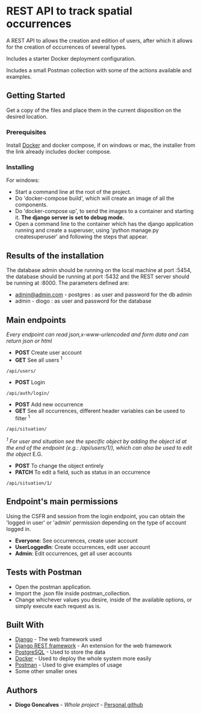 # REST API to track spatial occurrences

A REST API to allows the creation and edition of users, after which it allows for the creation of occurrences of several types.

Includes a starter Docker deployment configuration.

Includes a small Postman collection with some of the actions available and examples.

## Getting Started

Get a copy of the files and place them in the current disposition on the desired location.

### Prerequisites

Install [Docker](https://www.docker.com/products/docker-desktop) and docker compose, if on windows or mac, the installer from the link already includes docker compose.


### Installing

For windows: 
* Start a command line at the root of the project.
* Do 'docker-compose build', which will create an image of all the components.
* Do 'docker-compose up', to send the images to a container and starting it. **The django server is set to debug mode.**
* Open a command line to the container which has the django application running and create a superuser, using 'python manage.py createsuperuser' and following the steps that appear.



## Results of the installation

The database admin should be running on the local machine at port :5454, the database should be running at port :5432 and the REST server should be running at :8000.
The parameters defined are:
* admin@admin.com - postgres : as user and password for the db admin
* admin - diogo : as user and password for the database


## Main endpoints
*Every endpoint can read json,x-www-urlencoded and form data and can return json or html*

* **POST** Create user account 
* **GET** See all users <sup>1</sup>
```
/api/users/
```
* **POST** Login
```
/api/auth/login/
```
* **POST** Add new occurrence
* **GET** See all occurrences, different header variables can be useed to filter <sup>1</sup>
```
/api/situation/
```
*<sup>1</sup> For user and situation see the specific object by adding the object id at the end of the endpoint (e.g.: /api/users/1/), which can also be used to edit the object*
E.G. 
* **POST** To change the object entirely
* **PATCH** To edit a field, such as status in an occurrence
```
/api/situation/1/
```

## Endpoint's main permissions

Using the CSFR and session from the login endpoint, you can obtain the 'logged in user' or 'admin' permission depending on the type of account logged in.

* **Everyone**: See occurrences, create user account
* **UserLoggedIn**: Create occurrences, edit user account
* **Admin**: Edit occurrences, get all user accounts

## Tests with Postman

* Open the postman application.
* Import the .json file inside postman_collection.
* Change whichever values you desire, inside of the available options, or simply execute each request as is.




## Built With

* [Django](https://www.djangoproject.com/) - The web framework used
* [Django REST framework](https://www.django-rest-framework.org/) - An extension for the web framework
* [PostgreSQL](https://www.postgresql.org/) - Used to store the data
* [Docker](https://www.docker.com/) - Used to deploy the whole system more easily
* [Postman](https://www.postman.com/) - Used to give examples of usage
* Some other smaller ones 



## Authors

* **Diogo Goncalves** - *Whole project* - [Personal github](https://github.com/DGoncalves123)


